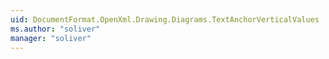 ```yaml
---
uid: DocumentFormat.OpenXml.Drawing.Diagrams.TextAnchorVerticalValues
ms.author: "soliver"
manager: "soliver"
---
```

